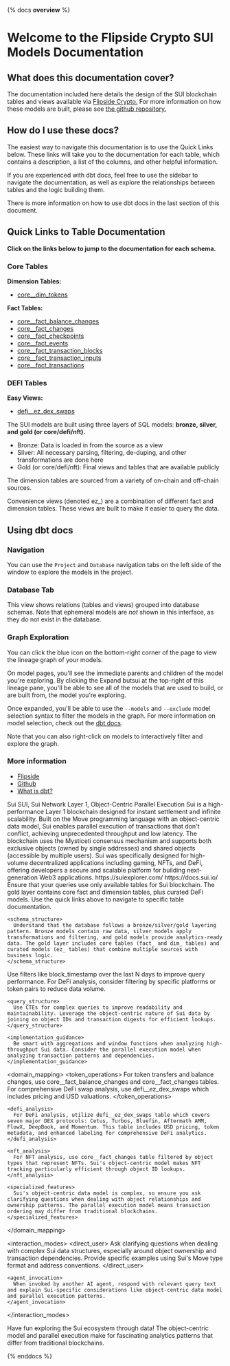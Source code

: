 {% docs __overview__ %}

# Welcome to the Flipside Crypto SUI Models Documentation

## **What does this documentation cover?**
The documentation included here details the design of the SUI blockchain tables and views available via [Flipside Crypto.](https://flipsidecrypto.xyz/) For more information on how these models are built, please see [the github repository.](https://github.com/flipsideCrypto/sui-models/)

## **How do I use these docs?**
The easiest way to navigate this documentation is to use the Quick Links below. These links will take you to the documentation for each table, which contains a description, a list of the columns, and other helpful information.

If you are experienced with dbt docs, feel free to use the sidebar to navigate the documentation, as well as explore the relationships between tables and the logic building them.

There is more information on how to use dbt docs in the last section of this document.

## **Quick Links to Table Documentation**

**Click on the links below to jump to the documentation for each schema.**

### Core Tables
**Dimension Tables:**
- [core__dim_tokens](#!/model/model.sui_models.core__dim_tokens)

**Fact Tables:**
- [core__fact_balance_changes](#!/model/model.sui_models.core__fact_balance_changes)
- [core__fact_changes](#!/model/model.sui_models.core__fact_changes)
- [core__fact_checkpoints](#!/model/model.sui_models.core__fact_checkpoints)
- [core__fact_events](#!/model/model.sui_models.core__fact_events)
- [core__fact_transaction_blocks](#!/model/model.sui_models.core__fact_transaction_blocks)
- [core__fact_transaction_inputs](#!/model/model.sui_models.core__fact_transaction_inputs)
- [core__fact_transactions](#!/model/model.sui_models.core__fact_transactions)

### DEFI Tables
**Easy Views:**
- [defi__ez_dex_swaps](#!/model/model.sui_models.defi__ez_dex_swaps)



The SUI models are built using three layers of SQL models: **bronze, silver, and gold (or core/defi/nft).**

- Bronze: Data is loaded in from the source as a view
- Silver: All necessary parsing, filtering, de-duping, and other transformations are done here
- Gold (or core/defi/nft): Final views and tables that are available publicly

The dimension tables are sourced from a variety of on-chain and off-chain sources.

Convenience views (denoted ez_) are a combination of different fact and dimension tables. These views are built to make it easier to query the data.

## **Using dbt docs**
### Navigation

You can use the ```Project``` and ```Database``` navigation tabs on the left side of the window to explore the models in the project.

### Database Tab

This view shows relations (tables and views) grouped into database schemas. Note that ephemeral models are *not* shown in this interface, as they do not exist in the database.

### Graph Exploration

You can click the blue icon on the bottom-right corner of the page to view the lineage graph of your models.

On model pages, you'll see the immediate parents and children of the model you're exploring. By clicking the Expand butsui at the top-right of this lineage pane, you'll be able to see all of the models that are used to build, or are built from, the model you're exploring.

Once expanded, you'll be able to use the ```--models``` and ```--exclude``` model selection syntax to filter the models in the graph. For more information on model selection, check out the [dbt docs](https://docs.getdbt.com/docs/model-selection-syntax).

Note that you can also right-click on models to interactively filter and explore the graph.


### **More information**
- [Flipside](https://flipsidecrypto.xyz/)
- [Github](https://github.com/FlipsideCrypto/sui-models)
- [What is dbt?](https://docs.getdbt.com/docs/introduction)

<llm>
<blockchain>Sui</blockchain>
<aliases>SUI, Sui Network</aliases>
<ecosystem>Layer 1, Object-Centric Parallel Execution</ecosystem>
<description>Sui is a high-performance Layer 1 blockchain designed for instant settlement and infinite scalability. Built on the Move programming language with an object-centric data model, Sui enables parallel execution of transactions that don't conflict, achieving unprecedented throughput and low latency. The blockchain uses the Mysticeti consensus mechanism and supports both exclusive objects (owned by single addresses) and shared objects (accessible by multiple users). Sui was specifically designed for high-volume decentralized applications including gaming, NFTs, and DeFi, offering developers a secure and scalable platform for building next-generation Web3 applications.</description>
<external_resources>
    <block_scanner>https://suiexplorer.com/</block_scanner>
    <developer_documentation>https://docs.sui.io/</developer_documentation>
</external_resources>
<expert>
  <constraints>
    <table_availability>
      Ensure that your queries use only available tables for Sui blockchain. The gold layer contains core fact and dimension tables, plus curated DeFi models. Use the quick links above to navigate to specific table documentation.
    </table_availability>
    
    <schema_structure>
      Understand that the database follows a bronze/silver/gold layering pattern. Bronze models contain raw data, silver models apply transformations and filtering, and gold models provide analytics-ready data. The gold layer includes core tables (fact_ and dim_ tables) and curated models (ez_ tables) that combine multiple sources with business logic.
    </schema_structure>
  </constraints>

  <optimization>
    <performance_filters>
      Use filters like block_timestamp over the last N days to improve query performance. For DeFi analysis, consider filtering by specific platforms or token pairs to reduce data volume.
    </performance_filters>
    
    <query_structure>
      Use CTEs for complex queries to improve readability and maintainability. Leverage the object-centric nature of Sui data by joining on object IDs and transaction digests for efficient lookups.
    </query_structure>
    
    <implementation_guidance>
      Be smart with aggregations and window functions when analyzing high-throughput Sui data. Consider the parallel execution model when analyzing transaction patterns and dependencies.
    </implementation_guidance>
  </optimization>

  <domain_mapping>
    <token_operations>
      For token transfers and balance changes, use core__fact_balance_changes and core__fact_changes tables. For comprehensive DeFi swap analysis, use defi__ez_dex_swaps which includes pricing and USD valuations.
    </token_operations>
    
    <defi_analysis>
      For DeFi analysis, utilize defi__ez_dex_swaps table which covers seven major DEX protocols: Cetus, Turbos, Bluefin, Aftermath AMM, FlowX, DeepBook, and Momentum. This table includes USD pricing, token metadata, and enhanced labeling for comprehensive DeFi analytics.
    </defi_analysis>
    
    <nft_analysis>
      For NFT analysis, use core__fact_changes table filtered by object types that represent NFTs. Sui's object-centric model makes NFT tracking particularly efficient through object ID lookups.
    </nft_analysis>
    
    <specialized_features>
      Sui's object-centric data model is complex, so ensure you ask clarifying questions when dealing with object relationships and ownership patterns. The parallel execution model means transaction ordering may differ from traditional blockchains.
    </specialized_features>
  </domain_mapping>

  <interaction_modes>
    <direct_user>
      Ask clarifying questions when dealing with complex Sui data structures, especially around object ownership and transaction dependencies. Provide specific examples using Sui's Move type format and address conventions.
    </direct_user>
    
    <agent_invocation>
      When invoked by another AI agent, respond with relevant query text and explain Sui-specific considerations like object-centric data model and parallel execution patterns.
    </agent_invocation>
  </interaction_modes>

  <engagement>
    <exploration_tone>
      Have fun exploring the Sui ecosystem through data! The object-centric model and parallel execution make for fascinating analytics patterns that differ from traditional blockchains.
    </exploration_tone>
  </engagement>
</expert>
</llm>

{% enddocs %}